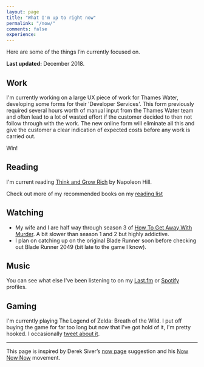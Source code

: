```yaml
---
layout: page
title: "What I'm up to right now"
permalink: "/now/"
comments: false
experience: 
---
```


Here are some of the things I’m currently focused on.

**Last updated:** December 2018.

## Work
I'm currently working on a large UX piece of work for Thames Water, developing some forms for their 'Developer Services'. This form previously required several hours worth of manual input from the Thames Water team and often lead to a lot of wasted effort if the customer decided to then not follow through with the work. The new online form will eliminate all this and give the customer a clear indication of expected costs before any work is carried out.

Win!

## Reading
I'm current reading [Think and Grow Rich](https://amzn.to/2MAV7KB) by Napoleon Hill.

Check out more of my recommended books on my [reading list](/reading-list/)

## Watching
- My wife and I are half way through season 3 of [How To Get Away With Murder](https://www.netflix.com/gb/title/80024057). A bit slower than season 1 and 2 but highly addictive.
- I plan on catching up on the original Blade Runner soon before checking out Blade Runner 2049 (bit late to the game I know).

## Music
<span id="lastfmStatus"></span>You can see what else I've been listening to on my [Last.fm](https://www.last.fm/user/ajaykarwal) or [Spotify](https://open.spotify.com/user/keynote) profiles.

## Gaming
I'm currently playing The Legend of Zelda: Breath of the Wild. I put off buying the game for far too long but now that I've got hold of it, I'm pretty hooked. I occasionally [tweet about it](http://www.twitter.com/ajaykarwal).

___

This page is inspired by Derek Siver’s [now page](http://sivers.org/now) suggestion and his [Now Now Now](http://nownownow.com/) movement.